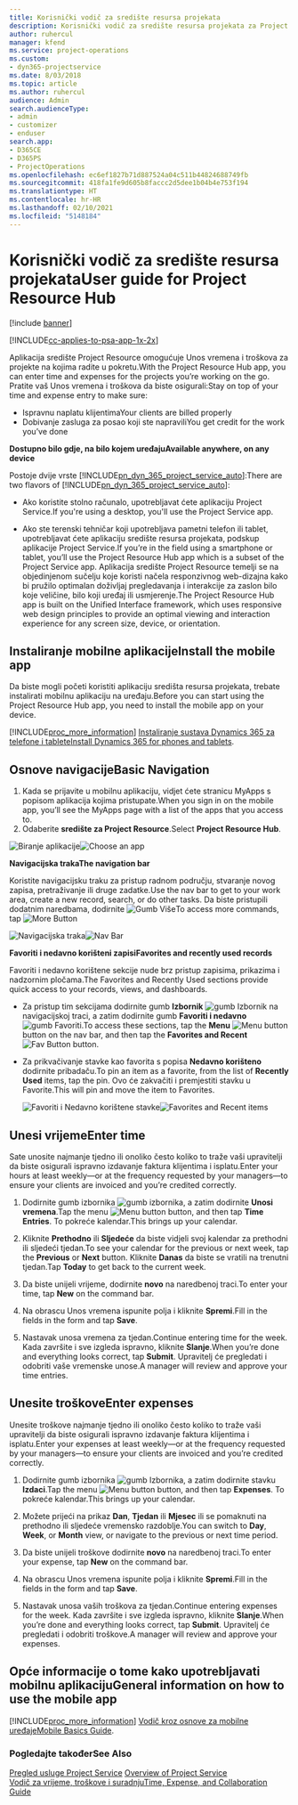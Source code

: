 ```yaml
---
title: Korisnički vodič za središte resursa projekata
description: Korisnički vodič za središte resursa projekata za Project Service
author: ruhercul
manager: kfend
ms.service: project-operations
ms.custom:
- dyn365-projectservice
ms.date: 8/03/2018
ms.topic: article
ms.author: ruhercul
audience: Admin
search.audienceType:
- admin
- customizer
- enduser
search.app:
- D365CE
- D365PS
- ProjectOperations
ms.openlocfilehash: ec6ef1827b71d887524a04c511b44824688749fb
ms.sourcegitcommit: 418fa1fe9d605b8faccc2d5dee1b04b4e753f194
ms.translationtype: HT
ms.contentlocale: hr-HR
ms.lasthandoff: 02/10/2021
ms.locfileid: "5148184"
---
```

# <a name="user-guide-for-project-resource-hub"></a><span data-ttu-id="23b5f-103">Korisnički vodič za središte resursa projekata</span><span class="sxs-lookup"><span data-stu-id="23b5f-103">User guide for Project Resource Hub</span></span>

[!include [banner](../includes/psa-now-project-operations.md)]

[!INCLUDE[cc-applies-to-psa-app-1x-2x](../includes/cc-applies-to-psa-app-1x-2x.md)]

<span data-ttu-id="23b5f-104">Aplikacija središte Project Resource omogućuje Unos vremena i troškova za projekte na kojima radite u pokretu.</span><span class="sxs-lookup"><span data-stu-id="23b5f-104">With the Project Resource Hub app, you can enter time and expenses for the projects you’re working on the go.</span></span> <span data-ttu-id="23b5f-105">Pratite vaš Unos vremena i troškova da biste osigurali:</span><span class="sxs-lookup"><span data-stu-id="23b5f-105">Stay on top of your time and expense entry to make sure:</span></span>

- <span data-ttu-id="23b5f-106">Ispravnu naplatu klijentima</span><span class="sxs-lookup"><span data-stu-id="23b5f-106">Your clients are billed properly</span></span>
- <span data-ttu-id="23b5f-107">Dobivanje zasluga za posao koji ste napravili</span><span class="sxs-lookup"><span data-stu-id="23b5f-107">You get credit for the work you’ve done</span></span>

<span data-ttu-id="23b5f-108">**Dostupno bilo gdje, na bilo kojem uređaju**</span><span class="sxs-lookup"><span data-stu-id="23b5f-108">**Available anywhere, on any device**</span></span>

<span data-ttu-id="23b5f-109">Postoje dvije vrste [!INCLUDE[pn_dyn_365_project_service_auto](../includes/pn-dyn-365-project-service-auto.md)]:</span><span class="sxs-lookup"><span data-stu-id="23b5f-109">There are two flavors of [!INCLUDE[pn_dyn_365_project_service_auto](../includes/pn-dyn-365-project-service-auto.md)]:</span></span> 

- <span data-ttu-id="23b5f-110">Ako koristite stolno računalo, upotrebljavat ćete aplikaciju Project Service.</span><span class="sxs-lookup"><span data-stu-id="23b5f-110">If you're using a desktop, you'll use the Project Service app.</span></span> 

- <span data-ttu-id="23b5f-111">Ako ste terenski tehničar koji upotrebljava pametni telefon ili tablet, upotrebljavat ćete aplikaciju središte resursa projekata, podskup aplikacije Project Service.</span><span class="sxs-lookup"><span data-stu-id="23b5f-111">If you’re in the field using a smartphone or tablet, you’ll use the Project Resource Hub app which is a subset of the Project Service  app.</span></span> <span data-ttu-id="23b5f-112">Aplikacija središte Project Resource temelji se na objedinjenom sučelju koje koristi načela responzivnog web-dizajna kako bi pružilo optimalan doživljaj pregledavanja i interakcije za zaslon bilo koje veličine, bilo koji uređaj ili usmjerenje.</span><span class="sxs-lookup"><span data-stu-id="23b5f-112">The Project Resource Hub app is built on the Unified Interface framework, which uses responsive web design principles to provide an optimal viewing and interaction experience for any screen size, device, or orientation.</span></span> 


## <a name="install-the-mobile-app"></a><span data-ttu-id="23b5f-113">Instaliranje mobilne aplikacije</span><span class="sxs-lookup"><span data-stu-id="23b5f-113">Install the mobile app</span></span>
<span data-ttu-id="23b5f-114">Da biste mogli početi koristiti aplikaciju središta resursa projekata, trebate instalirati mobilnu aplikaciju na uređaju.</span><span class="sxs-lookup"><span data-stu-id="23b5f-114">Before you can start using the Project Resource Hub app, you need to install the mobile app on your device.</span></span> 

[!INCLUDE[proc_more_information](../includes/proc-more-information.md)] <span data-ttu-id="23b5f-115">[Instaliranje sustava Dynamics 365 za telefone i tablete](https://docs.microsoft.com/dynamics365/mobile-app/install-dynamics-365-for-phones-and-tablets)</span><span class="sxs-lookup"><span data-stu-id="23b5f-115">[Install Dynamics 365 for phones and tablets](https://docs.microsoft.com/dynamics365/mobile-app/install-dynamics-365-for-phones-and-tablets).</span></span>

## <a name="basic-navigation"></a><span data-ttu-id="23b5f-116">Osnove navigacije</span><span class="sxs-lookup"><span data-stu-id="23b5f-116">Basic Navigation</span></span>
1.  <span data-ttu-id="23b5f-117">Kada se prijavite u mobilnu aplikaciju, vidjet ćete stranicu MyApps s popisom aplikacija kojima pristupate.</span><span class="sxs-lookup"><span data-stu-id="23b5f-117">When you sign in on the mobile app, you’ll see the MyApps page with a list of the apps that you access to.</span></span> 
2.  <span data-ttu-id="23b5f-118">Odaberite **središte za Project Resource**.</span><span class="sxs-lookup"><span data-stu-id="23b5f-118">Select **Project Resource Hub**.</span></span>

<span data-ttu-id="23b5f-119">![Biranje aplikacije](media/chooseApp_1.png "Biranje aplikacije")</span><span class="sxs-lookup"><span data-stu-id="23b5f-119">![Choose an app](media/chooseApp_1.png "Choose an app")</span></span>

<span data-ttu-id="23b5f-120">**Navigacijska traka**</span><span class="sxs-lookup"><span data-stu-id="23b5f-120">**The navigation bar**</span></span>

<span data-ttu-id="23b5f-121">Koristite navigacijsku traku za pristup radnom području, stvaranje novog zapisa, pretraživanje ili druge zadatke.</span><span class="sxs-lookup"><span data-stu-id="23b5f-121">Use the nav bar to get to your work area, create a new record, search, or do other tasks.</span></span> <span data-ttu-id="23b5f-122">Da biste pristupili dodatnim naredbama, dodirnite ![Gumb Više](media/MoreButton.png "Gumb Više")</span><span class="sxs-lookup"><span data-stu-id="23b5f-122">To access more commands, tap ![More Button](media/MoreButton.png "More Button")</span></span>

<span data-ttu-id="23b5f-123">![Navigacijska traka](media/NavBar_2.png "Navigacijska traka")</span><span class="sxs-lookup"><span data-stu-id="23b5f-123">![Nav Bar](media/NavBar_2.png "Nav Bar")</span></span>

<span data-ttu-id="23b5f-124">**Favoriti i nedavno korišteni zapisi**</span><span class="sxs-lookup"><span data-stu-id="23b5f-124">**Favorites and recently used records**</span></span>

<span data-ttu-id="23b5f-125">Favoriti i nedavno korištene sekcije nude brz pristup zapisima, prikazima i nadzornim pločama.</span><span class="sxs-lookup"><span data-stu-id="23b5f-125">The Favorites and Recently Used sections provide quick access to your records, views, and dashboards.</span></span> 

- <span data-ttu-id="23b5f-126">Za pristup tim sekcijama dodirnite gumb **Izbornik** ![gumb Izbornik](media/MenuButton.png "Gumb izbornika") na navigacijskoj traci, a zatim dodirnite gumb **Favoriti i nedavno** ![gumb Favoriti](media/FavButton.png "Gumb Favoriti").</span><span class="sxs-lookup"><span data-stu-id="23b5f-126">To access these sections, tap the **Menu** ![Menu button](media/MenuButton.png "Menu button") button on the nav bar, and then tap the **Favorites and Recent** ![Fav Button](media/FavButton.png "Fav Button") button.</span></span>

- <span data-ttu-id="23b5f-127">Za prikvačivanje stavke kao favorita s popisa **Nedavno korišteno** dodirnite pribadaču.</span><span class="sxs-lookup"><span data-stu-id="23b5f-127">To pin an item as a favorite, from the list of **Recently Used** items, tap the pin.</span></span> <span data-ttu-id="23b5f-128">Ovo će zakvačiti i premjestiti stavku u Favorite.</span><span class="sxs-lookup"><span data-stu-id="23b5f-128">This will pin and move the item to Favorites.</span></span>

  <span data-ttu-id="23b5f-129">![Favoriti i Nedavno korištene stavke](media/Favs_3.png "Favoriti i Nedavno korištene stavke")</span><span class="sxs-lookup"><span data-stu-id="23b5f-129">![Favorites and Recent items](media/Favs_3.png "Favorites and Recent items")</span></span>
 
## <a name="enter-time"></a><span data-ttu-id="23b5f-130">Unesi vrijeme</span><span class="sxs-lookup"><span data-stu-id="23b5f-130">Enter time</span></span>
<span data-ttu-id="23b5f-131">Sate unosite najmanje tjedno ili onoliko često koliko to traže vaši upravitelji da biste osigurali ispravno izdavanje faktura klijentima i isplatu.</span><span class="sxs-lookup"><span data-stu-id="23b5f-131">Enter your hours at least weekly—or at the frequency requested by your managers—to ensure your clients are invoiced and you’re credited correctly.</span></span>

1. <span data-ttu-id="23b5f-132">Dodirnite gumb izbornika ![gumb izbornika](media/MenuButton.png "Gumb izbornika"), a zatim dodirnite **Unosi vremena**.</span><span class="sxs-lookup"><span data-stu-id="23b5f-132">Tap the menu ![Menu button](media/MenuButton.png "Menu button") button, and then tap **Time Entries**.</span></span> <span data-ttu-id="23b5f-133">To pokreće kalendar.</span><span class="sxs-lookup"><span data-stu-id="23b5f-133">This brings up your calendar.</span></span>

2. <span data-ttu-id="23b5f-134">Kliknite **Prethodno** ili **Sljedeće** da biste vidjeli svoj kalendar za prethodni ili sljedeći tjedan.</span><span class="sxs-lookup"><span data-stu-id="23b5f-134">To see your calendar for the previous or next week, tap the **Previous** or **Next** button.</span></span> <span data-ttu-id="23b5f-135">Kliknite **Danas** da biste se vratili na trenutni tjedan.</span><span class="sxs-lookup"><span data-stu-id="23b5f-135">Tap **Today** to get back to the current week.</span></span>

3. <span data-ttu-id="23b5f-136">Da biste unijeli vrijeme, dodirnite **novo** na naredbenoj traci.</span><span class="sxs-lookup"><span data-stu-id="23b5f-136">To enter your time, tap **New** on the command bar.</span></span> 

4. <span data-ttu-id="23b5f-137">Na obrascu Unos vremena ispunite polja i kliknite **Spremi**.</span><span class="sxs-lookup"><span data-stu-id="23b5f-137">Fill in the fields in the form and tap **Save**.</span></span>

5. <span data-ttu-id="23b5f-138">Nastavak unosa vremena za tjedan.</span><span class="sxs-lookup"><span data-stu-id="23b5f-138">Continue entering time for the week.</span></span> <span data-ttu-id="23b5f-139">Kada završite i sve izgleda ispravno, kliknite **Slanje**.</span><span class="sxs-lookup"><span data-stu-id="23b5f-139">When you’re done and everything looks correct, tap **Submit**.</span></span> <span data-ttu-id="23b5f-140">Upravitelj će pregledati i odobriti vaše vremenske unose.</span><span class="sxs-lookup"><span data-stu-id="23b5f-140">A manager will review and approve your time entries.</span></span>

## <a name="enter-expenses"></a><span data-ttu-id="23b5f-141">Unesite troškove</span><span class="sxs-lookup"><span data-stu-id="23b5f-141">Enter expenses</span></span> 
<span data-ttu-id="23b5f-142">Unesite troškove najmanje tjedno ili onoliko često koliko to traže vaši upravitelji da biste osigurali ispravno izdavanje faktura klijentima i isplatu.</span><span class="sxs-lookup"><span data-stu-id="23b5f-142">Enter your expenses at least weekly—or at the frequency requested by your managers—to ensure your clients are invoiced and you’re credited correctly.</span></span>

1. <span data-ttu-id="23b5f-143">Dodirnite gumb izbornika ![gumb Izbornika](media/MenuButton.png "Gumb izbornika"), a zatim dodirnite stavku **Izdaci**.</span><span class="sxs-lookup"><span data-stu-id="23b5f-143">Tap the menu ![Menu button](media/MenuButton.png "Menu button") button, and then tap **Expenses**.</span></span> <span data-ttu-id="23b5f-144">To pokreće kalendar.</span><span class="sxs-lookup"><span data-stu-id="23b5f-144">This brings up your calendar.</span></span>

2. <span data-ttu-id="23b5f-145">Možete prijeći na prikaz **Dan**, **Tjedan** ili **Mjesec** ili se pomaknuti na prethodno ili sljedeće vremensko razdoblje.</span><span class="sxs-lookup"><span data-stu-id="23b5f-145">You can switch to **Day**, **Week**, or **Month** view, or navigate to the previous or next time period.</span></span> 

3. <span data-ttu-id="23b5f-146">Da biste unijeli troškove dodirnite **novo** na naredbenoj traci.</span><span class="sxs-lookup"><span data-stu-id="23b5f-146">To enter your expense, tap **New** on the command bar.</span></span> 

4. <span data-ttu-id="23b5f-147">Na obrascu Unos vremena ispunite polja i kliknite **Spremi**.</span><span class="sxs-lookup"><span data-stu-id="23b5f-147">Fill in the fields in the form and tap **Save**.</span></span>

5. <span data-ttu-id="23b5f-148">Nastavak unosa vaših troškova za tjedan.</span><span class="sxs-lookup"><span data-stu-id="23b5f-148">Continue entering expenses for the week.</span></span> <span data-ttu-id="23b5f-149">Kada završite i sve izgleda ispravno, kliknite **Slanje**.</span><span class="sxs-lookup"><span data-stu-id="23b5f-149">When you’re done and everything looks correct, tap **Submit**.</span></span> <span data-ttu-id="23b5f-150">Upravitelj će pregledati i odobriti troškove.</span><span class="sxs-lookup"><span data-stu-id="23b5f-150">A manager will review and approve your expenses.</span></span>

## <a name="general-information-on-how-to-use-the-mobile-app"></a><span data-ttu-id="23b5f-151">Opće informacije o tome kako upotrebljavati mobilnu aplikaciju</span><span class="sxs-lookup"><span data-stu-id="23b5f-151">General information on how to use the mobile app</span></span> 
[!INCLUDE[proc_more_information](../includes/proc-more-information.md)] <span data-ttu-id="23b5f-152">[Vodič kroz osnove za mobilne uređaje](https://docs.microsoft.com/dynamics365/mobile-app/dynamics-365-phones-tablets-users-guide)</span><span class="sxs-lookup"><span data-stu-id="23b5f-152">[Mobile Basics Guide](https://docs.microsoft.com/dynamics365/mobile-app/dynamics-365-phones-tablets-users-guide).</span></span>

### <a name="see-also"></a><span data-ttu-id="23b5f-153">Pogledajte također</span><span class="sxs-lookup"><span data-stu-id="23b5f-153">See Also</span></span>  
 <span data-ttu-id="23b5f-154">[Pregled usluge Project Service](../psa/overview.md) </span><span class="sxs-lookup"><span data-stu-id="23b5f-154">[Overview of Project Service](../psa/overview.md) </span></span>  
 [<span data-ttu-id="23b5f-155">Vodič za vrijeme, troškove i suradnju</span><span class="sxs-lookup"><span data-stu-id="23b5f-155">Time, Expense, and Collaboration Guide</span></span>](../psa/time-expense-collaboration-guide.md)   
 
